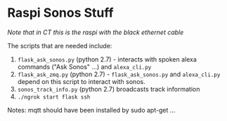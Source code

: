 # Raspi Sonos Stuff

*Note that in CT this is the raspi with the black ethernet cable*

The scripts that are needed include:

1. `flask_ask_sonos.py` (python 2.7) - interacts with spoken alexa commands ("Ask Sonos" ...) and `alexa_cli.py`
2. `flask_ask_zmq.py` (python 2.7) - `flask_ask_sonos.py` and `alexa_cli.py` depend on this script to interact with sonos.
3. `sonos_track_info.py` (python 2.7) broadcasts track information
4. `./ngrok start flask ssh`

Notes: mqtt should have been installed by sudo apt-get ...

